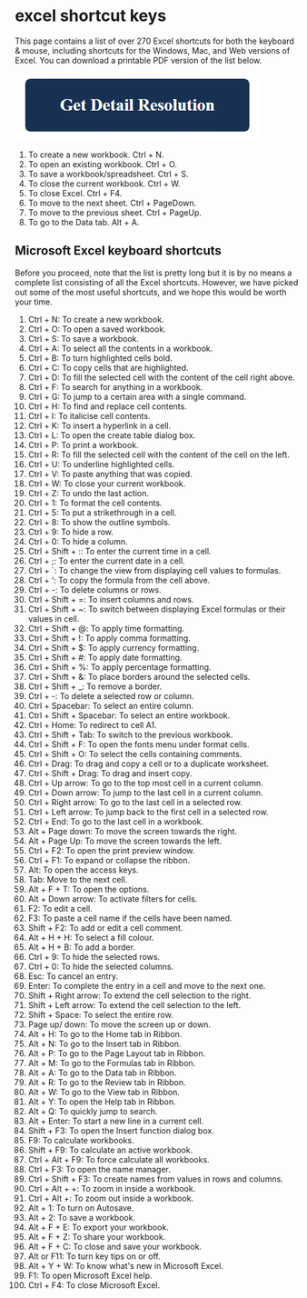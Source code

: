 # excel shortcut keys

This page contains a list of over 270 Excel shortcuts for both the keyboard & mouse, including shortcuts for the Windows, Mac, and Web versions of Excel.  You can download a printable PDF version of the list below.

[![excel shortcut keys](get-detail.png)](https://github.com/tech0issues/excel.shortcut.keys)

1. To create a new workbook. Ctrl + N.
2. To open an existing workbook. Ctrl + O.
3. To save a workbook/spreadsheet. Ctrl + S.
4. To close the current workbook. Ctrl + W.
5. To close Excel. Ctrl + F4.
6. To move to the next sheet. Ctrl + PageDown.
7. To move to the previous sheet. Ctrl + PageUp.
8. To go to the Data tab. Alt + A.

## Microsoft Excel keyboard shortcuts

Before you proceed, note that the list is pretty long but it is by no means a complete list consisting of all the Excel shortcuts. However, we have picked out some of the most useful shortcuts, and we hope this would be worth your time.

1. Ctrl + N: To create a new workbook.
2. Ctrl + O: To open a saved workbook.
3. Ctrl + S: To save a workbook.
4. Ctrl + A: To select all the contents in a workbook.
5. Ctrl + B: To turn highlighted cells bold.
6. Ctrl + C: To copy cells that are highlighted.
7. Ctrl + D: To fill the selected cell with the content of the cell right above.
8. Ctrl + F: To search for anything in a workbook.
9. Ctrl + G: To jump to a certain area with a single command.
10. Ctrl + H: To find and replace cell contents.
11. Ctrl + I: To italicise cell contents.
12. Ctrl + K: To insert a hyperlink in a cell.
13. Ctrl + L: To open the create table dialog box.
14. Ctrl + P: To print a workbook.
15. Ctrl + R: To fill the selected cell with the content of the cell on the left.
16. Ctrl + U: To underline highlighted cells.
17. Ctrl + V: To paste anything that was copied.
18. Ctrl + W: To close your current workbook.
19. Ctrl + Z: To undo the last action.
20. Ctrl + 1: To format the cell contents.
21. Ctrl + 5: To put a strikethrough in a cell.
22. Ctrl + 8: To show the outline symbols.
23. Ctrl + 9: To hide a row.
24. Ctrl + 0: To hide a column.
25. Ctrl + Shift + :: To enter the current time in a cell.
26. Ctrl + ;: To enter the current date in a cell.
27. Ctrl + `: To change the view from displaying cell values to formulas.
28. Ctrl + ‘: To copy the formula from the cell above.
29. Ctrl + -: To delete columns or rows.
30. Ctrl + Shift + =: To insert columns and rows.
31. Ctrl + Shift + ~: To switch between displaying Excel formulas or their values in cell.
32. Ctrl + Shift + @: To apply time formatting.
33. Ctrl + Shift + !: To apply comma formatting.
34. Ctrl + Shift + $: To apply currency formatting.
35. Ctrl + Shift + #: To apply date formatting.
36. Ctrl + Shift + %: To apply percentage formatting.
37. Ctrl + Shift + &: To place borders around the selected cells.
38. Ctrl + Shift + _: To remove a border.
39. Ctrl + -: To delete a selected row or column.
40. Ctrl + Spacebar: To select an entire column.
41. Ctrl + Shift + Spacebar: To select an entire workbook.
42. Ctrl + Home: To redirect to cell A1.
43. Ctrl + Shift + Tab: To switch to the previous workbook.
44. Ctrl + Shift + F: To open the fonts menu under format cells.
45. Ctrl + Shift + O: To select the cells containing comments.
46. Ctrl + Drag: To drag and copy a cell or to a duplicate worksheet.
47. Ctrl + Shift + Drag: To drag and insert copy.
48. Ctrl + Up arrow: To go to the top most cell in a current column.
49. Ctrl + Down arrow: To jump to the last cell in a current column.
50. Ctrl + Right arrow: To go to the last cell in a selected row.
51. Ctrl + Left arrow: To jump back to the first cell in a selected row.
52. Ctrl + End: To go to the last cell in a workbook.
53. Alt + Page down: To move the screen towards the right.
54. Alt + Page Up: To move the screen towards the left.
55. Ctrl + F2: To open the print preview window.
56. Ctrl + F1: To expand or collapse the ribbon.
57. Alt: To open the access keys.
58. Tab: Move to the next cell.
59. Alt + F + T: To open the options.
60. Alt + Down arrow: To activate filters for cells.
61. F2: To edit a cell.
62. F3: To paste a cell name if the cells have been named.
63. Shift + F2: To add or edit a cell comment.
64. Alt + H + H: To select a fill colour.
65. Alt + H + B: To add a border.
66. Ctrl + 9: To hide the selected rows.
67. Ctrl + 0: To hide the selected columns.
68. Esc: To cancel an entry.
69. Enter: To complete the entry in a cell and move to the next one.
70. Shift + Right arrow: To extend the cell selection to the right.
71. Shift + Left arrow: To extend the cell selection to the left.
72. Shift + Space: To select the entire row.
73. Page up/ down: To move the screen up or down.
74. Alt + H: To go to the Home tab in Ribbon.
75. Alt + N: To go to the Insert tab in Ribbon.
76. Alt + P: To go to the Page Layout tab in Ribbon.
77. Alt + M: To go to the Formulas tab in Ribbon.
78. Alt + A: To go to the Data tab in Ribbon.
79. Alt + R: To go to the Review tab in Ribbon.
80. Alt + W: To go to the View tab in Ribbon.
81. Alt + Y: To open the Help tab in Ribbon.
82. Alt + Q: To quickly jump to search.
83. Alt + Enter: To start a new line in a current cell.
84. Shift + F3: To open the Insert function dialog box.
85. F9: To calculate workbooks.
86. Shift + F9: To calculate an active workbook.
87. Ctrl + Alt + F9: To force calculate all workbooks.
88. Ctrl + F3: To open the name manager.
89. Ctrl + Shift + F3: To create names from values in rows and columns.
90. Ctrl + Alt + +: To zoom in inside a workbook.
91. Ctrl + Alt +: To zoom out inside a workbook.
92. Alt + 1: To turn on Autosave.
93. Alt + 2: To save a workbook.
94. Alt + F + E: To export your workbook.
95. Alt + F + Z: To share your workbook.
96. Alt + F + C: To close and save your workbook.
97. Alt or F11: To turn key tips on or off.
98. Alt + Y + W: To know what's new in Microsoft Excel.
99. F1: To open Microsoft Excel help.
100. Ctrl + F4: To close Microsoft Excel.
